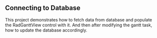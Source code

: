##  Connecting to Database 

This project demonstrates how to fetch data from database and populate the RadGanttView control with it. And then after modifying the gantt task, how to update the database accordingly.

[//]: <keywords:sync, custom, customtask>